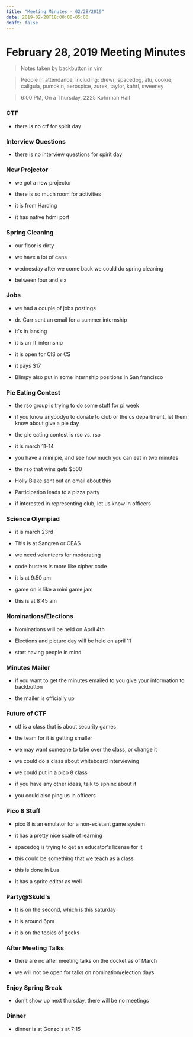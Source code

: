 ```yaml
---
title: "Meeting Minutes - 02/28/2019"
date: 2019-02-28T18:00:00-05:00
draft: false
---
```


# February 28, 2019 Meeting Minutes
> Notes taken by backbutton in vim

> People in attendance, including: drewr, spacedog, alu, cookie, caligula, pumpkin, aerospice, zurek, taylor, kahrl, sweeney

> 6:00 PM, On a Thursday, 2225 Kohrman Hall

### CTF

* there is no ctf for spirit day

### Interview Questions

* there is no interview questions for spirit day

### New Projector

* we got a new projector

* there is so much room for activities

* it is from Harding

* it has native hdmi port

### Spring Cleaning

* our floor is dirty

* we have a lot of cans

* wednesday after we come back we could do spring cleaning

* between four and six

### Jobs

* we had a couple of jobs postings

* dr. Carr sent an email for a summer internship

* it's in lansing

* it is an IT internship

* it is open for CIS or CS

* it pays $17

* Blimpy also put in some internship positions in San francisco

### Pie Eating Contest

* the rso group is trying to do some stuff for pi week

* if you know anybodyu to donate to club or the cs department, let them know about give a pie day

* the pie eating contest is rso vs. rso

* it is march 11-14

* you have a mini pie, and see how much you can eat in two minutes

* the rso that wins gets $500

* Holly Blake sent out an email about this

* Participation leads to a pizza party

* if interested in representing club, let us know in officers

### Science Olympiad

* it is march 23rd

* This is at Sangren or CEAS

* we need volunteers for moderating

* code busters is more like cipher code

* it is at 9:50 am

* game on is like a mini game jam

* this is at 8:45 am

### Nominations/Elections

* Nominations will be held on April 4th

* Elections and picture day will be held on april 11

* start having people in mind

### Minutes Mailer

* if you want to get the minutes emailed to you give your information to backbutton

* the mailer is officially up

### Future of CTF

* ctf is a class that is about security games

* the team for it is getting smaller

* we may want someone to take over the class, or change it

* we could do a class about whiteboard interviewing

* we could put in a pico 8 class

* if you have any other ideas, talk to sphinx about it

* you could also ping us in officers

### Pico 8 Stuff

* pico 8 is an emulator for a non-existant game system

* it has a pretty nice scale of learning

* spacedog is trying to get an educator's license for it

* this could be something that we teach as a class

* this is done in Lua

* it has a sprite editor as well

### Party@Skuld's

* It is on the second, which is this saturday

* it is around 6pm

* it is on the topics of geeks

### After Meeting Talks

* there are no after meeting talks on the docket as of March

* we will not be open for talks on nomination/election days

### Enjoy Spring Break

* don't show up next thursday, there will be no meetings

### Dinner

* dinner is at Gonzo's at 7:15
